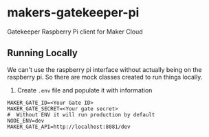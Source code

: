# makers-gatekeeper-pi
Gatekeeper Raspberry Pi client for Maker Cloud

## Running Locally

We can't use the raspberry pi interface without actually being on the raspberry pi.  So there are mock classes created to run things locally.

1. Create `.env` file and populate it with information

```
MAKER_GATE_ID=<Your Gate ID>
MAKER_GATE_SECRET=<Your gate secret>
#  Without ENV it will run production by default
NODE_ENV=dev
MAKER_GATE_API=http://localhost:8081/dev
```
